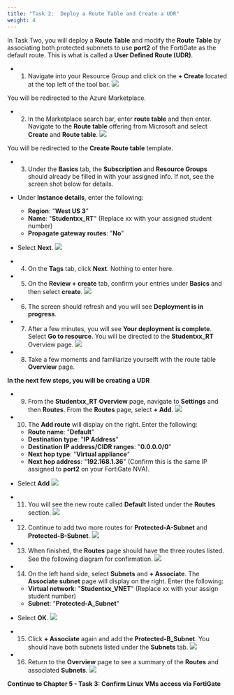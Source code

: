 ```yaml
---
title: "Task 2:  Deploy a Route Table and Create a UDR"
weight: 4
---
```






In Task Two, you will deploy a **Route Table** and modify the **Route Table** by associating both protected subnnets to use **port2** of the FortiGate as the default route. This is what is called a **User Defined Route (UDR)**.

- 1. Navigate into your Resource Group and click on the **+ Create** located at the top left of the tool bar.
![](../Images/Azure-creating-vnet.PNG)  

You will be redirected to the Azure Marketplace.

- 2. In the Marketplace search bar, enter **route table** and then enter.  Navigate to the **Route table** offering from Microsoft and select **Create** and **Route table**.
![](../Images/4-2-Azure-deploy-rt-1.PNG)


You will be redirected to the **Create Route table** template.

- 3. Under the **Basics** tab, the **Subscription** and **Resource Groups** should already be filled in with your assigned info.  If not, see the screen shot below for details.
- Under **Instance details**, enter the following:
    - **Region**: "**West US 3**"
    - **Name**: "**Studentxx_RT**" (Replace xx with your assigned student number)
    - **Propagate gateway routes**:  "**No**"
- Select **Next**.
![](../Images/4-2-Azure-deploy-rt-2.PNG)

- 4. On the **Tags** tab, click **Next**.  Nothing to enter here.

- 5. On the **Review + create** tab, confirm your entries under **Basics** and then select **create**.
![](../Images/4-2-Azure-deploy-rt-3.PNG)

- 6. The screen should refresh and you will see **Deployment is in progress**.

- 7. After a few minutes, you will see **Your deployment is complete**.  Select **Go to resource**.  You will be directed to the **Studentxx_RT** Overview page.
![](../Images/4-2-Azure-deploy-rt-4.PNG)

- 8. Take a few moments and familiarize yourselft with the route table **Overview** page.  

**In the next few steps, you will be creating a UDR**
- 9. From the **Studentxx_RT** **Overview** page, navigate to **Settings** and then **Routes**.
From the **Routes** page, select **+ Add**.
![](../Images/4-2-Azure-deploy-rt-5.PNG)

- 10. The **Add route** will display on the right.  Enter the following:
    - **Route name**:  "**Default**"
    - **Destination type**:  "**IP Address**"
    - **Destination IP address/CIDR ranges**:  "**0.0.0.0/0**"
    - **Next hop type**: "**Virtual appliance**"
    - **Next hop address**:  "**192.168.1.36**"  (Confirm this is the same IP assigned to **port2** on your FortiGate NVA).
- Select **Add**
![](../Images/4-2-Azure-deploy-rt-6.PNG)

- 11. You will see the new route called **Default** listed under the **Routes** section.
![](../Images/4-2-Azure-deploy-rt-7.PNG)

- 12. Continue to add two more routes for **Protected-A-Subnet** and **Protected-B-Subnet**.
![](../Images/4-2-Azure-deploy-rt-11.PNG)

- 13. When finished, the **Routes** page should have the three routes listed.  See the following diagram for confirmation.
![](../Images/4-2-Azure-deploy-rt-12.PNG)

- 14. On the left hand side, select **Subnets** and **+ Associate**.  The **Associate subnet** page will display on the right.  Enter the following:
    - **Virtual network**:  "**Studentxx_VNET**"  (Replace xx with your assign student number)
    - **Subnet**: "**Protected-A_Subnet**"
- Select **OK**.
![](../Images/4-2-Azure-deploy-rt-8.PNG)

- 15.  Click **+ Associate** again and add the **Protected-B_Subnet**.  You should have both subnets listed under the **Subnets** tab.
![](../Images/4-2-Azure-deploy-rt-9.PNG)

- 16. Return to the **Overview** page to see a summary of the **Routes** and associated **Subnets**.
![](../Images/4-2-Azure-deploy-rt-10.PNG)

**Continue to Chapter 5 - Task 3: Confirm Linux VMs access via FortiGate**
